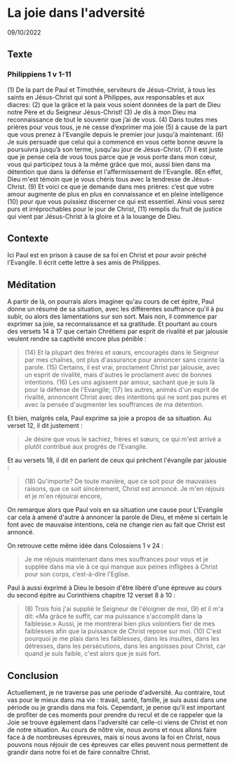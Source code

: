 # La joie dans l'adversité
09/10/2022
## Texte
### Philippiens 1 v 1-11
(1) De la part de Paul et Timothée, serviteurs de Jésus-Christ, à tous les saints en Jésus-Christ qui sont à Philippes, aux responsables et aux diacres: (2) que la grâce et la paix vous soient données de la part de Dieu notre Père et du Seigneur Jésus-Christ!
(3) Je dis à mon Dieu ma reconnaissance de tout le souvenir que j’ai de vous.
(4) Dans toutes mes prières pour vous tous, je ne cesse d’exprimer ma joie (5) à cause de la part que vous prenez à l'Evangile depuis le premier jour jusqu'à maintenant. (6) Je suis persuadé que celui qui a commencé en vous cette bonne œuvre la poursuivra jusqu’à son terme, jusqu'au jour de Jésus-Christ.
(7) Il est juste que je pense cela de vous tous parce que je vous porte dans mon cœur, vous qui participez tous à la même grâce que moi, aussi bien dans ma détention que dans la défense et l'affermissement de l'Evangile. 8En effet, Dieu m'est témoin que je vous chéris tous avec la tendresse de Jésus-Christ.
(9) Et voici ce que je demande dans mes prières: c’est que votre amour augmente de plus en plus en connaissance et en pleine intelligence (10) pour que vous puissiez discerner ce qui est essentiel. Ainsi vous serez purs et irréprochables pour le jour de Christ,
(11) remplis du fruit de justice qui vient par Jésus-Christ à la gloire et à la louange de Dieu.
## Contexte
Ici Paul est en prison à cause de sa foi en Christ et pour avoir préché l'Evangile. Il écrit cette lettre à ses amis de Philippes.
## Méditation
A partir de là, on pourrais alors imaginer qu'au cours de cet épitre, Paul donne un résumé de sa situation, avec les différentes souffrance qu'il à pu subir, ou alors des lamentations sur son sort. Mais non, il commence par exprimer sa joie, sa reconnaissance et sa gratitude.
Et pourtant au cours des versets 14 à 17 que certain Chrétiens par esprit de rivalité et par jalousie veulent rendre sa captivité encore plus pénible :
> (14) Et la plupart des frères et sœurs, encouragés dans le Seigneur par mes chaînes, ont plus d'assurance pour annoncer sans crainte la parole.
(15) Certains, il est vrai, proclament Christ par jalousie, avec un esprit de rivalité, mais d'autres le proclament avec de bonnes intentions. (16) Les uns agissent par amour, sachant que je suis là pour la défense de l'Evangile; (17) les autres, animés d'un esprit de rivalité, annoncent Christ avec des intentions qui ne sont pas pures et avec la pensée d'augmenter les souffrances de ma détention.

Et bien, malgrès cela, Paul exprime sa joie a propos de sa situation. Au verset 12, il dit justement :
> Je désire que vous le sachiez, frères et sœurs, ce qui m'est arrivé a plutôt contribué aux progrès de l'Evangile.

Et au versets 18, il dit en parlent de ceux qui prèchent l'évangile par jalousie :
> (18) Qu'importe? De toute manière, que ce soit pour de mauvaises raisons, que ce soit sincèrement, Christ est annoncé. Je m'en réjouis et je m'en réjouirai encore,

On remarque alors que Paul vois en sa situation une cause pour L'Evangile car cela à amené d'autre à annoncer la parole de Dieu, et même si certain le font avec de mauvaise intentions, cela ne change rien au fait que Christ est annoncé.

On retrouve cette même idée dans Colossiens 1 v 24 :
> Je me réjouis maintenant dans mes souffrances pour vous et je supplée dans ma vie à ce qui manque aux peines infligées à Christ pour son corps, c’est-à-dire l'Eglise.

Paul à aussi éxprimé à Dieu le besoin d'être libéré d'une épreuve au cours du second épitre au Corinthiens chapitre 12 verset 8 à 10 :
> (8) Trois fois j'ai supplié le Seigneur de l'éloigner de moi, (9) et il m'a dit: «Ma grâce te suffit, car ma puissance s'accomplit dans la faiblesse.» Aussi, je me montrerai bien plus volontiers fier de mes faiblesses afin que la puissance de Christ repose sur moi. (10) C'est pourquoi je me plais dans les faiblesses, dans les insultes, dans les détresses, dans les persécutions, dans les angoisses pour Christ, car quand je suis faible, c'est alors que je suis fort.
## Conclusion
Actuellement, je ne traverse pas une periode d'adversité. Au contraire, tout vas pour le mieux dans ma vie : travail, santé, famille, je suis aussi dans une période ou je grandis dans ma fois. Cependant, je pense qu'il est important de profiter de ces moments pour prendre du recul et de ce rappeler que la Joie se trouve également dans l'adversité car celle-ci viens de Christ et non de notre situation. Au cours de nôtre vie, nous avons et nous allons faire face à de nombreuses épreuves, mais si nous avons la foi en Christ, nous pouvons nous réjouir de ces épreuves car elles peuvent nous permettent de grandir dans notre foi et de faire connaître Christ.